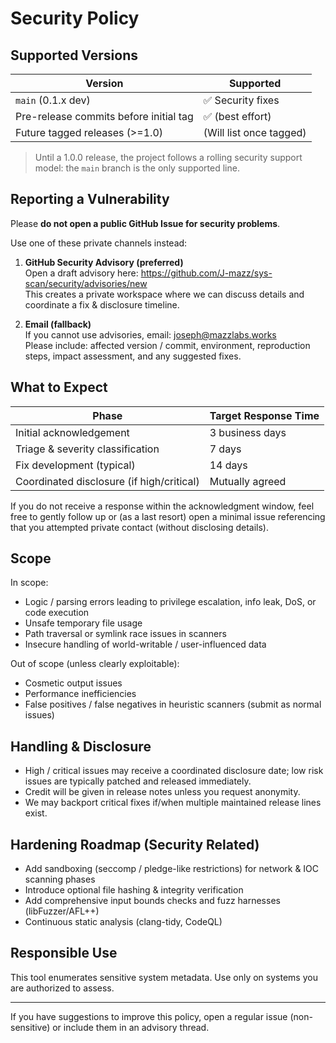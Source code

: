 # Security Policy

## Supported Versions

| Version | Supported |
|---------|-----------|
| `main` (0.1.x dev) | ✅ Security fixes
| Pre-release commits before initial tag | ✅ (best effort)
| Future tagged releases (>=1.0) | (Will list once tagged)

> Until a 1.0.0 release, the project follows a rolling security support model: the `main` branch is the only supported line.

## Reporting a Vulnerability

Please **do not open a public GitHub Issue for security problems**.

Use one of these private channels instead:

1. **GitHub Security Advisory (preferred)**  
   Open a draft advisory here: https://github.com/J-mazz/sys-scan/security/advisories/new  
   This creates a private workspace where we can discuss details and coordinate a fix & disclosure timeline.

2. **Email (fallback)**  
   If you cannot use advisories, email: joseph@mazzlabs.works  
   Please include: affected version / commit, environment, reproduction steps, impact assessment, and any suggested fixes.

## What to Expect

| Phase | Target Response Time |
|-------|----------------------|
| Initial acknowledgement | 3 business days |
| Triage & severity classification | 7 days |
| Fix development (typical) | 14 days |
| Coordinated disclosure (if high/critical) | Mutually agreed |

If you do not receive a response within the acknowledgment window, feel free to gently follow up or (as a last resort) open a minimal issue referencing that you attempted private contact (without disclosing details).

## Scope

In scope:
- Logic / parsing errors leading to privilege escalation, info leak, DoS, or code execution
- Unsafe temporary file usage
- Path traversal or symlink race issues in scanners
- Insecure handling of world-writable / user-influenced data

Out of scope (unless clearly exploitable):
- Cosmetic output issues
- Performance inefficiencies
- False positives / false negatives in heuristic scanners (submit as normal issues)

## Handling & Disclosure

- High / critical issues may receive a coordinated disclosure date; low risk issues are typically patched and released immediately.
- Credit will be given in release notes unless you request anonymity.
- We may backport critical fixes if/when multiple maintained release lines exist.

## Hardening Roadmap (Security Related)
- Add sandboxing (seccomp / pledge-like restrictions) for network & IOC scanning phases
- Introduce optional file hashing & integrity verification
- Add comprehensive input bounds checks and fuzz harnesses (libFuzzer/AFL++)
- Continuous static analysis (clang-tidy, CodeQL)

## Responsible Use

This tool enumerates sensitive system metadata. Use only on systems you are authorized to assess.

---
If you have suggestions to improve this policy, open a regular issue (non-sensitive) or include them in an advisory thread.
